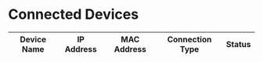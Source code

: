# Connected Devices

| Device Name | IP Address | MAC Address | Connection Type | Status |
|-------------|------------|-------------|-----------------|--------|
